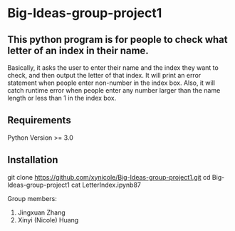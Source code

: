 # Big-Ideas-group-project1

## This python program is for people to check what letter of an index in their name. 

Basically, it asks the user to enter their name and the index they want to check, and then output the letter of that index. It will print an error statement when people enter non-number in the index box. Also, it will catch runtime error when people enter any number larger than the name length or less than 1 in the index box. 

## Requirements

Python Version >= 3.0

## Installation

git clone https://github.com/xynicole/Big-Ideas-group-project1.git
cd Big-Ideas-group-project1
cat LetterIndex.ipynb87

Group members: 
1. Jingxuan Zhang 
2. Xinyi (Nicole) Huang

